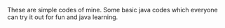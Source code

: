 These are simple codes of mine. Some basic java codes which everyone can try it out for fun and java learning.

